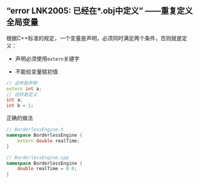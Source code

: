 ## “error LNK2005: 已经在*.obj中定义” ——重复定义全局变量

根据C++标准的规定，一个变量是声明，必须同时满足两个条件，否则就是定义： 

-   声明必须使用`extern`关键字

-   不能给变量赋初值

``` c++
// 这样是声明
extern int a;
// 这样是定义
int a;
int b = 1;
```

正确的做法

``` c++
// BorderlessEngine.h
namespace BorderlessEngine {
	extern double realTime;
}
```

``` c++
// BorderlessEngine.cpp
namespace BorderlessEngine {
	double realTime = 0.0;
}
```

